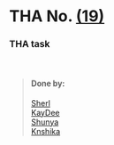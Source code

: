 # THA No.  [(19)](https://csb-6q2dd.netlify.app/)

### THA task

<br>

> #### Done by:
>[Sherl](https://github.com/aayushi221/Devsnest-Frontend/tree/main/dontreact/src/day19)  <br>
>[KayDee](https://github.com/kaydee0502/devsnest-frontend/tree/master/react%20thas/devsnest/src/Day19) <br>
>[Shunya](https://github.com/suresh26601/devsnest_THAs/tree/master/THA_Day_19) <br>
>[Knshika](https://github.com/knshika/Devsnest-frontend/tree/main/react-assignments%20Day(15-21)/src/Components/Day%2019)<br>
>
